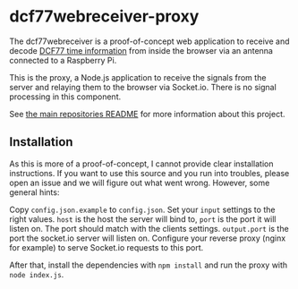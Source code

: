dcf77webreceiver-proxy
======================

The dcf77webreceiver is a proof-of-concept web application to receive and decode
[DCF77 time information](http://en.wikipedia.org/wiki/DCF77) from inside the
browser via an antenna connected to a Raspberry Pi.

This is the proxy, a Node.js application to receive the signals from the server
and relaying them to the browser via Socket.io. There is no signal processing
in this component.

See [the main repositories README](https://github.com/denschub/dcf77webreceiver/blob/master/README.md)
for more information about this project.

Installation
------------

As this is more of a proof-of-concept, I cannot provide clear installation
instructions. If you want to use this source and you run into troubles, please
open an issue and we will figure out what went wrong. However, some general
hints:

Copy `config.json.example` to `config.json`. Set your `input` settings to the
right values. `host` is the host the server will bind to, `port` is the port it
will listen on. The port should match with the clients settings. `output.port`
is the port the socket.io server will listen on. Configure your reverse proxy
(nginx for example) to serve Socket.io requests to this port.

After that, install the dependencies with `npm install` and run the proxy with
`node index.js`.
